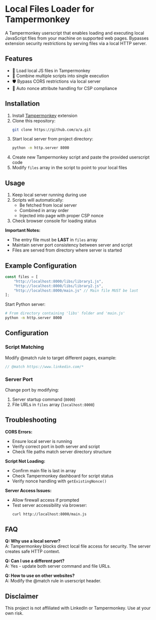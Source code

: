 # Local Files Loader for Tampermonkey

A Tampermonkey userscript that enables loading and executing local JavaScript files from your machine on supported web pages. Bypasses extension security restrictions by serving files via a local HTTP server.

## Features

- 🚀 Load local JS files in Tampermonkey
- 🔗 Combine multiple scripts into single execution
- 🛡️ Bypass CORS restrictions via local server
- 🔐 Auto nonce attribute handling for CSP compliance

## Installation

1. Install [Tampermonkey](https://www.tampermonkey.net/) extension
2. Clone this repository:
   ```bash
   git clone https://github.com/a/a.git
   ```
3. Start local server from project directory:
   ```bash
   python -m http.server 8000
   ```
4. Create new Tampermonkey script and paste the provided userscript code
5. Modify `files` array in the script to point to your local files

## Usage

1. Keep local server running during use
2. Scripts will automatically:
   - Be fetched from local server
   - Combined in array order
   - Injected into page with proper CSP nonce
3. Check browser console for loading status

**Important Notes:**
- The entry file must be **LAST** in `files` array
- Maintain server port consistency between server and script
- Files are served from directory where server is started

## Example Configuration

```javascript
const files = [
    "http://localhost:8000/libs/library1.js",
    "http://localhost:8000/libs/library2.js",
    "http://localhost:8000/main.js" // Main file MUST be last
];
```

Start Python server:
```bash
# From directory containing 'libs' folder and 'main.js'
python -m http.server 8000
```

## Configuration

### Script Matching
Modify @match rule to target different pages, example:
```javascript
// @match https://www.linkedin.com/*
```

### Server Port
Change port by modifying:
1. Server startup command (`8000`)
2. File URLs in `files` array (`localhost:8000`)

## Troubleshooting

**CORS Errors:**
- Ensure local server is running
- Verify correct port in both server and script
- Check file paths match server directory structure

**Script Not Loading:**
- Confirm main file is last in array
- Check Tampermonkey dashboard for script status
- Verify nonce handling with `getExistingNonce()`

**Server Access Issues:**
- Allow firewall access if prompted
- Test server accessibility via browser:
  ```bash
  curl http://localhost:8000/main.js
  ```

## FAQ

**Q: Why use a local server?**  
A: Tampermonkey blocks direct local file access for security. The server creates safe HTTP context.

**Q: Can I use a different port?**  
A: Yes - update both server command and file URLs.

**Q: How to use on other websites?**  
A: Modify the @match rule in userscript header.

## Disclaimer

This project is not affiliated with LinkedIn or Tampermonkey. Use at your own risk.
